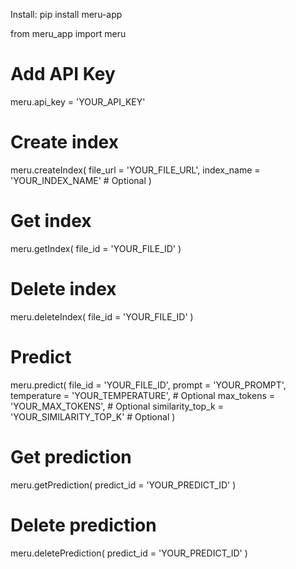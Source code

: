 Install: pip install meru-app

from meru_app import meru

# Add API Key
meru.api_key = 'YOUR_API_KEY'

# Create index

meru.createIndex(
    file_url = 'YOUR_FILE_URL',
    index_name = 'YOUR_INDEX_NAME' # Optional
)

# Get index
meru.getIndex(
    file_id = 'YOUR_FILE_ID'
)

# Delete index
meru.deleteIndex(
    file_id = 'YOUR_FILE_ID'
)

# Predict
meru.predict(
    file_id = 'YOUR_FILE_ID',
    prompt = 'YOUR_PROMPT',
    temperature = 'YOUR_TEMPERATURE', # Optional
    max_tokens = 'YOUR_MAX_TOKENS', # Optional
    similarity_top_k = 'YOUR_SIMILARITY_TOP_K' # Optional
)

# Get prediction
meru.getPrediction(
    predict_id = 'YOUR_PREDICT_ID'
)

# Delete prediction
meru.deletePrediction(
    predict_id = 'YOUR_PREDICT_ID'
)
